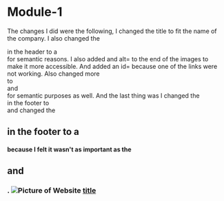 # Module-1
The changes I did were the following, I changed the title to fit the name of the company. I also changed the <div> in the header to a <nav> for semantic reasons. I also added and alt= to the end of the images to make it more accessible. And added an id= because one of the links were not working. Also changed more <div> to <section> and <aside> for semantic purposes as well. And the last thing was I changed the <div> in the footer to <footer> and changed the <h2> in the footer to a <h4> because I felt it wasn't as important as the <h2> and <h3>.
![Picture of Website]()
[title]()
